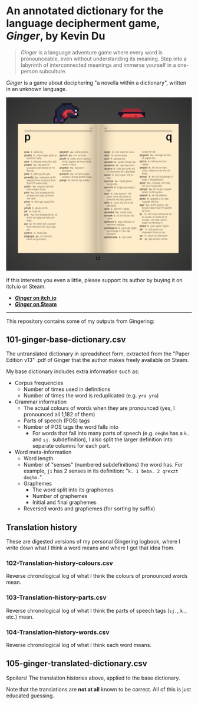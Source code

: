 # An annotated dictionary for the language decipherment game, _Ginger_, by Kevin Du

> _Ginger_ is a language adventure game where every word is pronounceable, even without understanding its meaning. Step into a labyrinth of interconnected meanings and immerse yourself in a one-person subculture.

_Ginger_ is a game about deciphering "a novella within a dictionary", written in an unknown language.

![](screenshot.jpg)

If this interests you even a little, please support its author by buying it on itch.io or Steam.

- [**_Ginger_ on itch.io**](https://kevindu.itch.io/ginger)
- [**_Ginger_ on Steam**](https://store.steampowered.com/app/3418910/Ginger/)



---------------------------------------------------------------------------



This repository contains some of my outputs from Gingering:

## 101-ginger-base-dictionary.csv

The untranslated dictionary in spreadsheet form, extracted from the "Paper Edition v13" .pdf of Ginger that the author makes freely available on Steam.

My base dictionary includes extra information such as:

- Corpus frequencies
	+ Number of times used in definitions
	+ Number of times the word is reduplicated (e.g. `yra yra`)
- Grammar information
	+ The actual colours of words when they are pronounced (yes, I pronounced all 1,182 of them)
	+ Parts of speech (POS) tags
	+ Number of POS tags the word falls into
		* For words that fall into many parts of speech (e.g. `deqhm` has a `k.` and `sj.` subdefinition), I also split the larger definition into separate columns for each part.
- Word meta-information
	+ Word length
	+ Number of "senses" (numbered subdefinitions) the word has. For example, `ji` has 2 senses in its definition: "`k. 1 beba. 2 qrexzt deqhm.`".
	+ Graphemes
		* The word split into its graphemes
		* Number of graphemes
		* Initial and final graphemes
	+ Reversed words and graphemes (for sorting by suffix)


## Translation history

These are digested versions of my personal Gingering logbook, where I write down what I think a word means and where I got that idea from.

### 102-Translation-history-colours.csv

Reverse chronological log of what I think the colours of pronounced words mean.

### 103-Translation-history-parts.csv

Reverse chronological log of what I think the parts of speech tags (`sj.`, `k.`, etc.) mean.

### 104-Translation-history-words.csv

Reverse chronological log of what I think each word means.
	

## 105-ginger-translated-dictionary.csv

Spoilers! The translation histories above, applied to the base dictionary.

Note that the translations are **not at all** known to be correct. All of this is just educated guessing.
